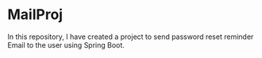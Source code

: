 # MailProj

In this repository, I have created a project to send password reset reminder Email to the user using Spring Boot.
